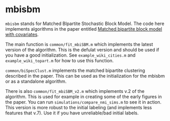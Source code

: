 # mbisbm

`mbisbm` stands for Matched BIpartite Stochastic Block Model.
The code here implements algorithms in the paper entitled
[Matched bipartite block model with covariates](https://arxiv.org/abs/1703.04943). 

The main function is `common/fit_mbiSBM.m` which implements the latest version of the algorithm.
This is the defulat version and should be used if you have a good initialization. 
See `example_wiki_cities.m` and `example_wiki_topart.m` for how to use this function.

`common/biSpecClust.m` implements the matched bipartite clustering described in the paper.
This can be used as the initialization for the mbisbm or as a standalone algorithm.

There is also `common/fit_mbiSBM_v2.m` which implements v.2 of the algorithm. This is used for example
in creating some of the early figures in the paper. You can run `simulations/compare_nmi_sims.m`
to see it in action. This version is more robust to the initial labeling 
(and implements less features that v.7). Use it if you have unreliable/bad initial labels.
